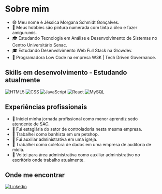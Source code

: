 # Sobre mim

- 😄 Meu nome é Jéssica Morgana Schmidt Gonçalves.
- 🤔 Meus hobbies são pintura numerada com tinta a óleo e fazer amigurumis.
- 🎓 Estudando Tecnologia em Análise e Desenvolvimento de Sistemas no Centro Universitário Senac.
- 🎓 Estudando Desenvolvimento Web Full Stack na Growdev.
- 💼 Programadora Low Code na empresa W3K | Tech Driven Governance.

## Skills em desenvolvimento - Estudando atualmente

![HTML5](https://img.shields.io/badge/-HTML5-333333?style=flat&logo=HTML5)
![CSS](https://img.shields.io/badge/-CSS-333333?style=flat&logo=CSS3&logoColor=1572B6)
![JavaScript](https://img.shields.io/badge/-JavaScript-333333?style=flat&logo=javascript)
![React](https://img.shields.io/badge/-React-333333?style=flat&logo=react)
![MySQL](https://img.shields.io/badge/-MySQL-333333?style=flat&logo=mysql)

## Experiências profissionais

- 💼 Iniciei minha jornada profissional como menor aprendiz sedo atendente de SAC.
- 💼 Fui estagiária do setor de controladoria nesta mesma empresa.
- 💼 Trabalhei como banhista em um petshop.
- 💼 Fui auxiliar administrativa em uma igreja.
- 💼 Trabalhei como coletora de dados em uma empresa de auditoria de mídia.
- 💼 Voltei para área administrativa como auxiliar administrativo no escritório onde trabalho atualmente.

## Onde me encontrar

[![Linkedin](https://img.shields.io/badge/-JessicaSchmidtG-blue?style=flat-square&logo=Linkedin&logoColor=white&link=https://www.linkedin.com/in/jessicaschmidtgoncalves?utm_source=share&utm_campaign=share_via&utm_content=profile&utm_medium=android_app)](https://www.linkedin.com/in/jessicaschmidtgoncalves?utm_source=share&utm_campaign=share_via&utm_content=profile&utm_medium=android_app)

